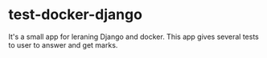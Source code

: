 ﻿# test-docker-django
It's a small app for leraning Django and docker.
This app gives several tests to user to answer and get marks.
